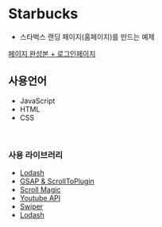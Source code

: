 # Starbucks
- 스타벅스 랜딩 페이지(홈페이지)를 만드는 예제<br/>

<a href="https://elegant-edison-9787c2.netlify.app/">페이지 완성본 + 로그인페이지</a><br/>

## 사용언어
- JavaScript
- HTML
- CSS
<br/>

### 사용 라이브러리
- <a href="https://lodash.com/">Lodash</a>
- <a href="https://greensock.com/gsap/">GSAP & ScrollToPlugin</a>
- <a href="https://github.com/janpaepke/ScrollMagic">Scroll Magic</a>
- <a href="https://developers.google.com/youtube/iframe_api_reference?hl=ko">Youtube API</a>
- <a href="https://swiperjs.com/get-started">Swiper</a>
- <a href="https://lodash.com/">Lodash</a>

